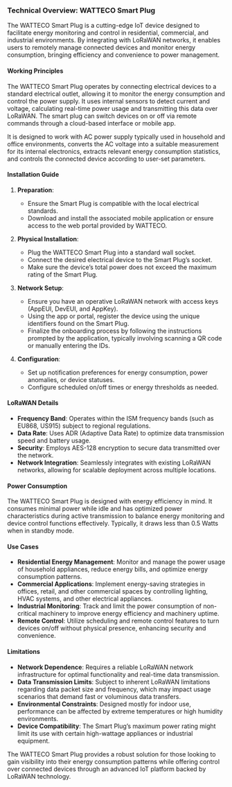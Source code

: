 ### Technical Overview: WATTECO Smart Plug

The WATTECO Smart Plug is a cutting-edge IoT device designed to facilitate energy monitoring and control in residential, commercial, and industrial environments. By integrating with LoRaWAN networks, it enables users to remotely manage connected devices and monitor energy consumption, bringing efficiency and convenience to power management.

#### Working Principles

The WATTECO Smart Plug operates by connecting electrical devices to a standard electrical outlet, allowing it to monitor the energy consumption and control the power supply. It uses internal sensors to detect current and voltage, calculating real-time power usage and transmitting this data over LoRaWAN. The smart plug can switch devices on or off via remote commands through a cloud-based interface or mobile app. 

It is designed to work with AC power supply typically used in household and office environments, converts the AC voltage into a suitable measurement for its internal electronics, extracts relevant energy consumption statistics, and controls the connected device according to user-set parameters.

#### Installation Guide

1. **Preparation**: 
   - Ensure the Smart Plug is compatible with the local electrical standards.
   - Download and install the associated mobile application or ensure access to the web portal provided by WATTECO.

2. **Physical Installation**:
   - Plug the WATTECO Smart Plug into a standard wall socket.
   - Connect the desired electrical device to the Smart Plug’s socket.
   - Make sure the device’s total power does not exceed the maximum rating of the Smart Plug.

3. **Network Setup**:
   - Ensure you have an operative LoRaWAN network with access keys (AppEUI, DevEUI, and AppKey).
   - Using the app or portal, register the device using the unique identifiers found on the Smart Plug.
   - Finalize the onboarding process by following the instructions prompted by the application, typically involving scanning a QR code or manually entering the IDs.

4. **Configuration**:
   - Set up notification preferences for energy consumption, power anomalies, or device statuses.
   - Configure scheduled on/off times or energy thresholds as needed.

#### LoRaWAN Details

- **Frequency Band**: Operates within the ISM frequency bands (such as EU868, US915) subject to regional regulations.
- **Data Rate**: Uses ADR (Adaptive Data Rate) to optimize data transmission speed and battery usage.
- **Security**: Employs AES-128 encryption to secure data transmitted over the network.
- **Network Integration**: Seamlessly integrates with existing LoRaWAN networks, allowing for scalable deployment across multiple locations.

#### Power Consumption

The WATTECO Smart Plug is designed with energy efficiency in mind. It consumes minimal power while idle and has optimized power characteristics during active transmission to balance energy monitoring and device control functions effectively. Typically, it draws less than 0.5 Watts when in standby mode.

#### Use Cases

- **Residential Energy Management**: Monitor and manage the power usage of household appliances, reduce energy bills, and optimize energy consumption patterns.
- **Commercial Applications**: Implement energy-saving strategies in offices, retail, and other commercial spaces by controlling lighting, HVAC systems, and other electrical appliances.
- **Industrial Monitoring**: Track and limit the power consumption of non-critical machinery to improve energy efficiency and machinery uptime.
- **Remote Control**: Utilize scheduling and remote control features to turn devices on/off without physical presence, enhancing security and convenience.

#### Limitations

- **Network Dependence**: Requires a reliable LoRaWAN network infrastructure for optimal functionality and real-time data transmission.
- **Data Transmission Limits**: Subject to inherent LoRaWAN limitations regarding data packet size and frequency, which may impact usage scenarios that demand fast or voluminous data transfers.
- **Environmental Constraints**: Designed mostly for indoor use, performance can be affected by extreme temperatures or high humidity environments.
- **Device Compatibility**: The Smart Plug’s maximum power rating might limit its use with certain high-wattage appliances or industrial equipment.

The WATTECO Smart Plug provides a robust solution for those looking to gain visibility into their energy consumption patterns while offering control over connected devices through an advanced IoT platform backed by LoRaWAN technology.
